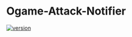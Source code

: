 # Ogame-Attack-Notifier
[![version](https://img.shields.io/badge/version-1.0.0-green.svg)](https://semver.org)
